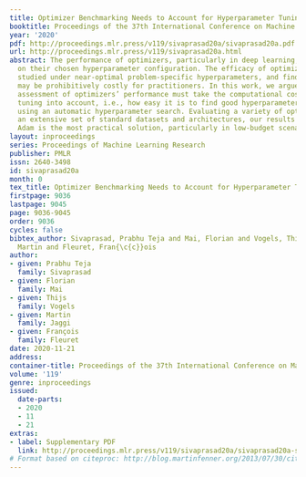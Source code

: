 ```yaml
---
title: Optimizer Benchmarking Needs to Account for Hyperparameter Tuning
booktitle: Proceedings of the 37th International Conference on Machine Learning
year: '2020'
pdf: http://proceedings.mlr.press/v119/sivaprasad20a/sivaprasad20a.pdf
url: http://proceedings.mlr.press/v119/sivaprasad20a.html
abstract: The performance of optimizers, particularly in deep learning, depends considerably
  on their chosen hyperparameter configuration. The efficacy of optimizers is often
  studied under near-optimal problem-specific hyperparameters, and finding these settings
  may be prohibitively costly for practitioners. In this work, we argue that a fair
  assessment of optimizers’ performance must take the computational cost of hyperparameter
  tuning into account, i.e., how easy it is to find good hyperparameter configurations
  using an automatic hyperparameter search. Evaluating a variety of optimizers on
  an extensive set of standard datasets and architectures, our results indicate that
  Adam is the most practical solution, particularly in low-budget scenarios.
layout: inproceedings
series: Proceedings of Machine Learning Research
publisher: PMLR
issn: 2640-3498
id: sivaprasad20a
month: 0
tex_title: Optimizer Benchmarking Needs to Account for Hyperparameter Tuning
firstpage: 9036
lastpage: 9045
page: 9036-9045
order: 9036
cycles: false
bibtex_author: Sivaprasad, Prabhu Teja and Mai, Florian and Vogels, Thijs and Jaggi,
  Martin and Fleuret, Fran{\c{c}}ois
author:
- given: Prabhu Teja
  family: Sivaprasad
- given: Florian
  family: Mai
- given: Thijs
  family: Vogels
- given: Martin
  family: Jaggi
- given: François
  family: Fleuret
date: 2020-11-21
address: 
container-title: Proceedings of the 37th International Conference on Machine Learning
volume: '119'
genre: inproceedings
issued:
  date-parts:
  - 2020
  - 11
  - 21
extras:
- label: Supplementary PDF
  link: http://proceedings.mlr.press/v119/sivaprasad20a/sivaprasad20a-supp.pdf
# Format based on citeproc: http://blog.martinfenner.org/2013/07/30/citeproc-yaml-for-bibliographies/
---
```

